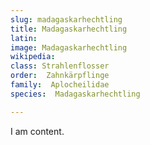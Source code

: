 ```yaml
---
slug: madagaskarhechtling
title: Madagaskarhechtling
latin:
image: Madagaskarhechtling
wikipedia: 
class: Strahlenflosser
order:  Zahnkärpflinge
family:  Aplocheilidae
species:  Madagaskarhechtling

---
```


I am content.
